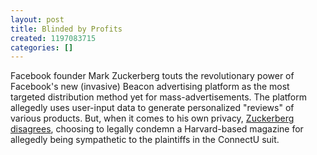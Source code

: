 ```yaml
---
layout: post
title: Blinded by Profits
created: 1197083715
categories: []
---
```

Facebook founder Mark Zuckerberg touts the revolutionary power of Facebook's new (invasive) Beacon advertising platform as the most targeted distribution method yet for mass-advertisements. The platform allegedly uses user-input data to generate personalized "reviews" of various products. But, when it comes to his own privacy, [Zuckerberg disagrees](http://www.nytimes.com/2007/12/03/technology/03facebook.html), choosing to legally condemn a Harvard-based magazine for allegedly being sympathetic to the plaintiffs in the ConnectU suit.
